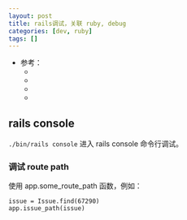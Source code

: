 ```yaml
---
layout: post
title: rails调试，关联 ruby, debug
categories: [dev, ruby]
tags: []
---
```


* 参考： 
  * []()
  * []()
  * []()
  * []()

## rails console

`./bin/rails console` 进入 rails console 命令行调试。

### 调试 route path

使用 app.some_route_path 函数，例如：

~~~
issue = Issue.find(67290)
app.issue_path(issue)
~~~









